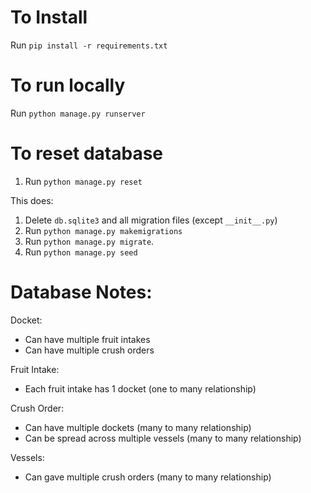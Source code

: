# To Install

Run `pip install -r requirements.txt`

# To run locally

Run `python manage.py runserver`

# To reset database

1. Run `python manage.py reset`

This does:
1. Delete `db.sqlite3` and all migration files (except `__init__.py`)
2. Run `python manage.py makemigrations`
3. Run `python manage.py migrate`.
4. Run `python manage.py seed`

# Database Notes:

Docket:
- Can have multiple fruit intakes
- Can have multiple crush orders

Fruit Intake:
- Each fruit intake has 1 docket (one to many relationship)

Crush Order:
- Can have multiple dockets (many to many relationship)
- Can be spread across multiple vessels (many to many relationship)

Vessels:
- Can gave multiple crush orders (many to many relationship)

